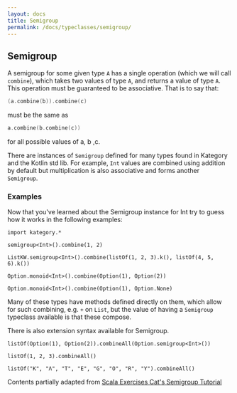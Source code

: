 ```yaml
---
layout: docs
title: Semigroup
permalink: /docs/typeclasses/semigroup/
---
```


## Semigroup

A semigroup for some given type `A` has a single operation (which we will call `combine`), which takes two values of type `A`, and returns a value of type `A`. This operation must be guaranteed to be associative. That is to say that:

```kotlin
(a.combine(b)).combine(c)
```

must be the same as

```kotlin
a.combine(b.combine(c))
```

for all possible values of a, b ,c.

There are instances of `Semigroup` defined for many types found in Kategory and the Kotlin std lib. 
For example, `Int` values are combined using addition by default but multiplication is also associative and forms another `Semigroup`.

### Examples

Now that you've learned about the Semigroup instance for Int try to guess how it works in the following examples:

```kotlin:ank:silent
import kategory.*
```

```kotlin:ank
semigroup<Int>().combine(1, 2)
```

```kotlin:ank
ListKW.semigroup<Int>().combine(listOf(1, 2, 3).k(), listOf(4, 5, 6).k())
```

```kotlin:ank
Option.monoid<Int>().combine(Option(1), Option(2))
```

```kotlin:ank
Option.monoid<Int>().combine(Option(1), Option.None)
```

Many of these types have methods defined directly on them, which allow for such combining, e.g. `+` on `List`, but the value of having a `Semigroup` typeclass available is that these compose.

There is also extension syntax available for Semigroup.

```kotlin:ank
listOf(Option(1), Option(2)).combineAll(Option.semigroup<Int>())
```

```kotlin:ank
listOf(1, 2, 3).combineAll()
```

```kotlin:ank
listOf("K", "Λ", "T", "E", "G", "O", "R", "Y").combineAll()
```

Contents partially adapted from [Scala Exercises Cat's Semigroup Tutorial](https://www.scala-exercises.org/cats/semigroup)

